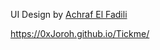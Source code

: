 UI Design by <a href="https://www.behance.net/elfadiliachraf">Achraf El Fadili</a>

https://0xJoroh.github.io/Tickme/
